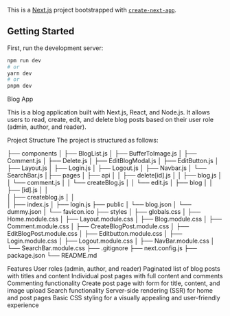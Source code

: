 This is a [Next.js](https://nextjs.org/) project bootstrapped with [`create-next-app`](https://github.com/vercel/next.js/tree/canary/packages/create-next-app).

## Getting Started

First, run the development server:

```bash
npm run dev
# or
yarn dev
# or
pnpm dev


```

Blog App

This is a blog application built with Next.js, React, and Node.js. It allows users to read, create, edit, and delete blog posts based on their user role (admin, author, and reader).

Project Structure
The project is structured as follows:

├── components
│ ├── BlogList.js
│ ├── BufferToImage.js
│ ├── Comment.js
│ ├── Delete.js
│ ├── EditBlogModal.js
│ ├── EditButton.js
│ ├── Layout.js
│ ├── Login.js
│ ├── Logout.js
│ ├── Navbar.js
│ └── SearchBar.js
│├── pages
│ ├── api
│ │ ├── delete[id].js
│ │ ├── blog.js
│ │ └── comment.js
│ │ └── createBlog.js
│ │ └── edit.js
│ ├── blog
│ │ ├── [id].js
│ │  
│ ├── createblog.js
│ │  
│ ├── index.js
│ ├── login.js
├── public
│ └── blog.json
│ └── dummy.json
│ └── favicon.ico
├── styles
│ ├── globals.css
│ ├── Home.module.css
│ ├── Layout.module.css
│ ├── Blog.module.css
│ ├── Comment.module.css
│ ├── CreateBlogPost.module.css
│ ├── EditBlogPost.module.css
│ ├── Editbutton.module.css
│ ├── Login.module.css
│ ├── Logout.module.css
│ ├── NavBar.module.css
│ └── SearchBar.module.css
├── .gitignore
├── next.config.js
├── package.json
└── README.md

Features
User roles (admin, author, and reader)
Paginated list of blog posts with titles and content
Individual post pages with full content and comments
Commenting functionality
Create post page with form for title, content, and image upload
Search functionality
Server-side rendering (SSR) for home and post pages
Basic CSS styling for a visually appealing and user-friendly experience
